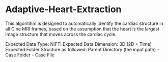 # Adaptive-Heart-Extraction

This algoritihm is designed to automatically identify the cardiac structure in all Cine MRI frames, based on the assumption that the heart is the largest image structure that moves across the cardiac cycle. 

Expected Data Type: NIFTI
Expected Data Dimension: 3D (2D + Time)
Expected Folder Structure as followed:
          Parent Directory (the input path)
          - Case Folder
            - Case File
